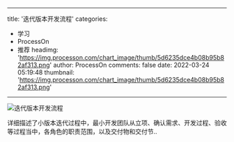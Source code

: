 
---
title: '迭代版本开发流程'
categories: 
 - 学习
 - ProcessOn
 - 推荐
headimg: 'https://img.processon.com/chart_image/thumb/5d6235dce4b08b95b82af313.png'
author: ProcessOn
comments: false
date: 2022-03-24 05:19:48
thumbnail: 'https://img.processon.com/chart_image/thumb/5d6235dce4b08b95b82af313.png'
---

<div>   
<img class="thumb" alt="迭代版本开发流程" src="https://img.processon.com/chart_image/thumb/5d6235dce4b08b95b82af313.png" referrerpolicy="no-referrer">
<p>详细描述了小版本迭代过程中，最小开发团队从立项、确认需求、开发过程、验收等过程当中，各角色的职责范围，以及交付物和交付节..</p>  
</div>
            